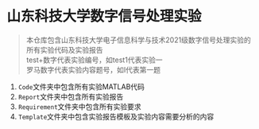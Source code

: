 # 山东科技大学数字信号处理实验
> 本仓库包含山东科技大学电子信息科学与技术2021级数字信号处理实验的所有实验代码及实验报告  
> test+数字代表实验编号，如test1代表实验一  
> 罗马数字代表实验内容题号，如I代表第一题  
1. `Code`文件夹中包含所有实验MATLAB代码
2. `Report`文件夹中包含所有实验报告
3. `Requirement`文件夹中包含所有实验要求
4. `Template`文件夹中包含实验报告模板及实验内容需要分析的内容

